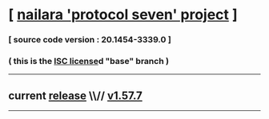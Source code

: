 
# [ [nailara 'protocol seven' project](http://src.nailara.net/) ]

### [ source code version : 20.1454-3339.0 ]

### ( this is the [ISC license](license)d "base" branch )
---
## current [release](https://github.com/anotherlink/nailara/releases) \\\\// [v1.57.7](https://github.com/anotherlink/nailara/releases/tag/v1.57.7)
---

